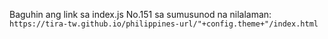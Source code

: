Baguhin ang link sa index.js No.151 sa sumusunod na nilalaman: <br>
`https://tira-tw.github.io/philippines-url/"+config.theme+"/index.html`

